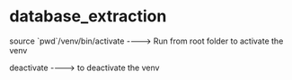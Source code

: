 # database_extraction

source \`pwd\`/venv/bin/activate ----> Run from root folder to activate the venv

deactivate ----> to deactivate the venv
